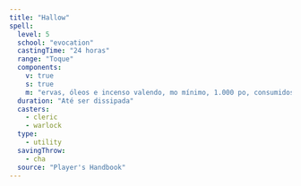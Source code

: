 ```yaml
---
title: "Hallow"
spell:
  level: 5
  school: "evocation"
  castingTime: "24 horas"
  range: "Toque"
  components:
    v: true
    s: true
    m: "ervas, óleos e incenso valendo, mo mínimo, 1.000 po, consumidos pela magia"
  duration: "Até ser dissipada"
  casters:
    - cleric
    - warlock
  type:
    - utility
  savingThrow:
    - cha
  source: "Player's Handbook"
---
```

